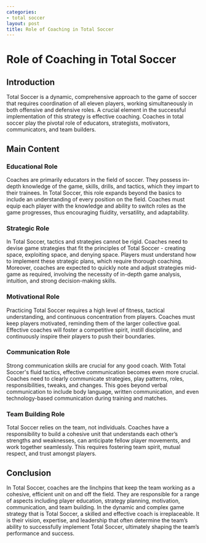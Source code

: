 ```yaml
---
categories:
- total soccer
layout: post
title: Role of Coaching in Total Soccer
---
```


# Role of Coaching in Total Soccer

## Introduction

Total Soccer is a dynamic, comprehensive approach to the game of soccer that requires coordination of all eleven players, working simultaneously in both offensive and defensive roles. A crucial element in the successful implementation of this strategy is effective coaching. Coaches in total soccer play the pivotal role of educators, strategists, motivators, communicators, and team builders.

## Main Content

### Educational Role

Coaches are primarily educators in the field of soccer. They possess in-depth knowledge of the game, skills, drills, and tactics, which they impart to their trainees. In Total Soccer, this role expands beyond the basics to include an understanding of every position on the field. Coaches must equip each player with the knowledge and ability to switch roles as the game progresses, thus encouraging fluidity, versatility, and adaptability.

### Strategic Role

In Total Soccer, tactics and strategies cannot be rigid. Coaches need to devise game strategies that fit the principles of Total Soccer - creating space, exploiting space, and denying space. Players must understand how to implement these strategic plans, which require thorough coaching. Moreover, coaches are expected to quickly note and adjust strategies mid-game as required, involving the necessity of in-depth game analysis, intuition, and strong decision-making skills.

### Motivational Role

Practicing Total Soccer requires a high level of fitness, tactical understanding, and continuous concentration from players. Coaches must keep players motivated, reminding them of the larger collective goal. Effective coaches will foster a competitive spirit, instill discipline, and continuously inspire their players to push their boundaries. 

### Communication Role

Strong communication skills are crucial for any good coach. With Total Soccer's fluid tactics, effective communication becomes even more crucial. Coaches need to clearly communicate strategies, play patterns, roles, responsibilities, tweaks, and changes. This goes beyond verbal communication to include body language, written communication, and even technology-based communication during training and matches.

### Team Building Role

Total Soccer relies on the team, not individuals. Coaches have a responsibility to build a cohesive unit that understands each other’s strengths and weaknesses, can anticipate fellow player movements, and work together seamlessly. This requires fostering team spirit, mutual respect, and trust amongst players.

## Conclusion

In Total Soccer, coaches are the linchpins that keep the team working as a cohesive, efficient unit on and off the field. They are responsible for a range of aspects including player education, strategy planning, motivation, communication, and team building. In the dynamic and complex game strategy that is Total Soccer, a skilled and effective coach is irreplaceable. It is their vision, expertise, and leadership that often determine the team’s ability to successfully implement Total Soccer, ultimately shaping the team’s performance and success.